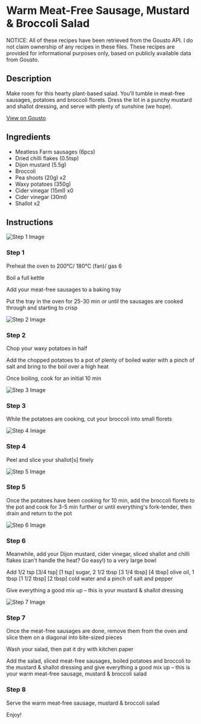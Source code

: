 # Warm Meat-Free Sausage, Mustard & Broccoli Salad

NOTICE: All of these recipes have been retrieved from the Gousto API. I do not claim ownership of any recipes in these files. These recipes are provided for informational purposes only, based on publicly available data from Gousto.

## Description

Make room for this hearty plant-based salad. You'll tumble in meat-free sausages, potatoes and broccoli florets. Dress the lot in a punchy mustard and shallot dressing, and serve with plenty of sunshine (we hope).

[View on Gousto](https://www.gousto.co.uk/recipes/cookbook/warm-meat-free-sausage-mustard-broccoli-salad)

## Ingredients

- Meatless Farm sausages (6pcs)
- Dried chilli flakes (0.5tsp)
- Dijon mustard (5.5g)
- Broccoli
- Pea shoots (20g) x2
- Waxy potatoes (350g)
- Cider vinegar (15ml) x0
- Cider vinegar (30ml)
- Shallot x2

## Instructions

![Step 1 Image](https://production-media.gousto.co.uk/cms/recipe-step-image/step-1-1655806651648-x200.jpg)

### Step 1

Preheat the oven to 200°C/ 180°C (fan)/ gas 6

Boil a full kettle

Add your meat-free sausages to a baking tray

Put the tray in the oven for 25-30 min or until the sausages are cooked through and starting to crisp

![Step 2 Image](https://production-media.gousto.co.uk/cms/recipe-step-image/step-2-1655806654144-x200.jpg)

### Step 2

Chop your waxy potatoes in half

Add the chopped potatoes to a pot of plenty of boiled water with a pinch of salt and bring to the boil over a high heat

Once boiling, cook for an initial 10 min

![Step 3 Image](https://production-media.gousto.co.uk/cms/recipe-step-image/step-3-1655806657407-x200.jpg)

### Step 3

While the potatoes are cooking, cut your broccoli into small florets

![Step 4 Image](https://production-media.gousto.co.uk/cms/recipe-step-image/step-4-1731337954503-x200.jpg)

### Step 4

Peel and slice your shallot[s] finely

![Step 5 Image](https://production-media.gousto.co.uk/cms/recipe-step-image/step-5-1655806663628-x200.jpg)

### Step 5

Once the potatoes have been cooking for 10 min, add the broccoli florets to the pot and cook for 3-5 min further or until everything's fork-tender, then drain and return to the pot

![Step 6 Image](https://production-media.gousto.co.uk/cms/recipe-step-image/step-6-1655806667303-x200.jpg)

### Step 6

Meanwhile, add your Dijon mustard, cider vinegar, sliced shallot and chilli flakes (can't handle the heat? Go easy!) to a very large bowl

Add 1/2 tsp <span class="text-purple">[3/4 tsp]</span><span class="text-danger"> [1 tsp]</span> sugar, 2 1/2 tbsp <span class="text-purple">[3 1/4 tbsp]</span><span class="text-danger"> [4 tbsp]</span> olive oil, 1 tbsp <span class="text-purple">[1 1/2 tbsp]</span><span class="text-danger"> [2 tbsp]</span> cold water and a pinch of salt and pepper

Give everything a good mix up – this is your mustard & shallot dressing

![Step 7 Image](https://production-media.gousto.co.uk/cms/recipe-step-image/step-7-1655806670766-x200.jpg)

### Step 7

Once the meat-free sausages are done, remove them from the oven and slice them on a diagonal into bite-sized pieces

Wash your salad, then pat it dry with kitchen paper

Add the salad, sliced meat-free sausages, boiled potatoes and broccoli to the mustard & shallot dressing and give everything a good mix up – this is your warm meat-free sausage, mustard & broccoli salad

### Step 8

Serve the warm meat-free sausage, mustard & broccoli salad

Enjoy!

